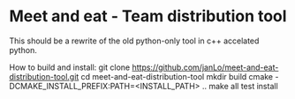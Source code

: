 # Meet and eat - Team distribution tool

This should be a rewrite of the old python-only tool in c++ accelated python.

How to build and install:
    git clone https://github.com/janLo/meet-and-eat-distribution-tool.git
    cd meet-and-eat-distribution-tool
    mkdir build
    cmake -DCMAKE_INSTALL_PREFIX:PATH=<INSTALL_PATH> ..
    make all test install

